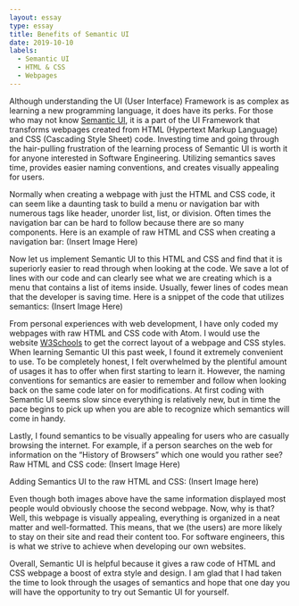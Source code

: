 ```yaml
---
layout: essay
type: essay
title: Benefits of Semantic UI
date: 2019-10-10
labels:
  - Semantic UI
  - HTML & CSS
  - Webpages
---
```

Although understanding the UI (User Interface) Framework is as complex as learning a new programming language, it does have its perks. For those who may not know <a href="https://semantic-ui.com" target="_blank">Semantic UI</a>, it is a part of the UI Framework that transforms webpages created from HTML (Hypertext Markup Language) and CSS (Cascading Style Sheet) code. Investing time and going through the hair-pulling frustration of the learning process of Semantic UI is worth it for anyone interested in Software Engineering. Utilizing semantics saves time, provides easier naming conventions, and creates visually appealing for users.

Normally when creating a webpage with just the HTML and CSS code, it can seem like a daunting task to build a menu or navigation bar with numerous tags like header, unorder list, list, or division. Often times the navigation bar can be hard to follow because there are so many components. Here is an example of raw HTML and CSS when creating a navigation bar:
(Insert Image Here)

Now let us implement Semantic UI to this HTML and CSS and find that it is superiorly easier to read through when looking at the code. We save a lot of lines with our code and can clearly see what we are creating which is a menu that contains a list of items inside. Usually, fewer lines of codes mean that the developer is saving time. Here is a snippet of the code that utilizes semantics:
(Insert Image Here)

From personal experiences with web development, I have only coded my webpages with raw HTML and CSS code with Atom. I would use the website <a href="https://www.w3schools.com">W3Schools</a> to get the correct layout of a webpage and CSS styles. When learning Semantic UI this past week, I found it extremely convenient to use. To be completely honest, I felt overwhelmed by the plentiful amount of usages it has to offer when first starting to learn it. However, the naming conventions for semantics are easier to remember and follow when looking back on the same code later on for modifications. At first coding with Semantic UI seems slow since everything is relatively new, but in time the pace begins to pick up when you are able to recognize which semantics will come in handy.

Lastly, I found semantics to be visually appealing for users who are casually browsing the internet. For example, if a person searches on the web for information on the “History of Browsers” which one would you rather see? 
Raw HTML and CSS code:
(Insert Image Here)

Adding Semantics UI to the raw HTML and CSS:
(Insert Image here)

Even though both images above have the same information displayed most people would obviously choose the second webpage. Now, why is that? Well, this webpage is visually appealing, everything is organized in a neat matter and well-formatted. This means, that we (the users) are more likely to stay on their site and read their content too. For software engineers, this is what we strive to achieve when developing our own websites.

Overall, Semantic UI is helpful because it gives a raw code of HTML and CSS webpage a boost of extra style and design. I am glad that I had taken the time to look through the usages of semantics and hope that one day you will have the opportunity to try out Semantic UI for yourself.
